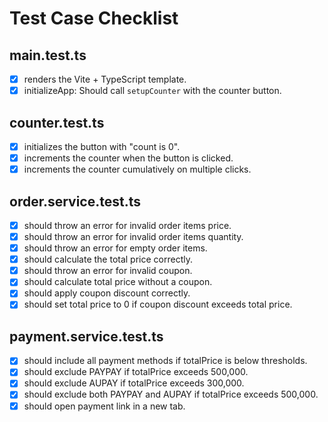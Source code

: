 # Test Case Checklist

## main.test.ts
- [x] renders the Vite + TypeScript template.
- [x] initializeApp: Should call `setupCounter` with the counter button.

## counter.test.ts
- [x] initializes the button with "count is 0".
- [x] increments the counter when the button is clicked.
- [x] increments the counter cumulatively on multiple clicks.

## order.service.test.ts
- [x] should throw an error for invalid order items price.
- [x] should throw an error for invalid order items quantity.
- [x] should throw an error for empty order items.
- [x] should calculate the total price correctly.
- [x] should throw an error for invalid coupon.
- [x] should calculate total price without a coupon.
- [x] should apply coupon discount correctly.
- [x] should set total price to 0 if coupon discount exceeds total price.

## payment.service.test.ts
- [x] should include all payment methods if totalPrice is below thresholds.
- [x] should exclude PAYPAY if totalPrice exceeds 500,000.
- [x] should exclude AUPAY if totalPrice exceeds 300,000.
- [x] should exclude both PAYPAY and AUPAY if totalPrice exceeds 500,000.
- [x] should open payment link in a new tab.